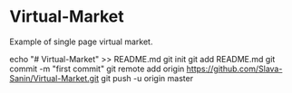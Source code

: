 # Virtual-Market
Example of single page virtual market.

echo "# Virtual-Market" >> README.md
git init
git add README.md
git commit -m "first commit"
git remote add origin https://github.com/Slava-Sanin/Virtual-Market.git
git push -u origin master

